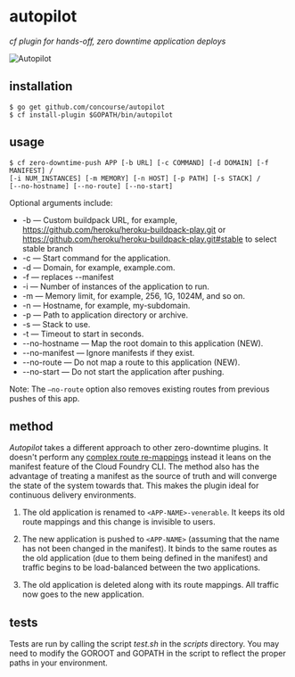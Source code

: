 # autopilot

*cf plugin for hands-off, zero downtime application deploys*

![Autopilot](http://i.imgur.com/xj2vbwk.jpg)

## installation

```
$ go get github.com/concourse/autopilot
$ cf install-plugin $GOPATH/bin/autopilot
```

## usage

```
$ cf zero-downtime-push APP [-b URL] [-c COMMAND] [-d DOMAIN] [-f MANIFEST] / 
[-i NUM_INSTANCES] [-m MEMORY] [-n HOST] [-p PATH] [-s STACK] / 
[--no-hostname] [--no-route] [--no-start]
```

Optional arguments include:

- -b — Custom buildpack URL, for example, https://github.com/heroku/heroku-buildpack-play.git or https://github.com/heroku/heroku-buildpack-play.git#stable to select stable branch
- -c — Start command for the application.
- -d — Domain, for example, example.com.
- -f — replaces --manifest
- -i — Number of instances of the application to run.
- -m — Memory limit, for example, 256, 1G, 1024M, and so on.
- -n — Hostname, for example, my-subdomain.
- -p — Path to application directory or archive.
- -s — Stack to use.
- -t — Timeout to start in seconds.
- --no-hostname — Map the root domain to this application (NEW).
- --no-manifest — Ignore manifests if they exist.
- --no-route — Do not map a route to this application (NEW).
- --no-start — Do not start the application after pushing.

Note: The `–no-route` option also removes existing routes from previous pushes of this app.


## method

*Autopilot* takes a different approach to other zero-downtime plugins. It
doesn't perform any [complex route re-mappings][indiana-jones] instead it leans
on the manifest feature of the Cloud Foundry CLI. The method also has the
advantage of treating a manifest as the source of truth and will converge the
state of the system towards that. This makes the plugin ideal for continuous
delivery environments.

1. The old application is renamed to `<APP-NAME>-venerable`. It keeps its old route
   mappings and this change is invisible to users.

2. The new application is pushed to `<APP-NAME>` (assuming that the name has
   not been changed in the manifest). It binds to the same routes as the old
   application (due to them being defined in the manifest) and traffic begins to
   be load-balanced between the two applications.

3. The old application is deleted along with its route mappings. All traffic
   now goes to the new application.

[indiana-jones]: https://www.youtube.com/watch?v=0gU35Tgtlmg

## tests

Tests are run by calling the script *test.sh* in the *scripts* directory. You may need to modify the GOROOT and GOPATH in the script to reflect the proper paths in your environment.
